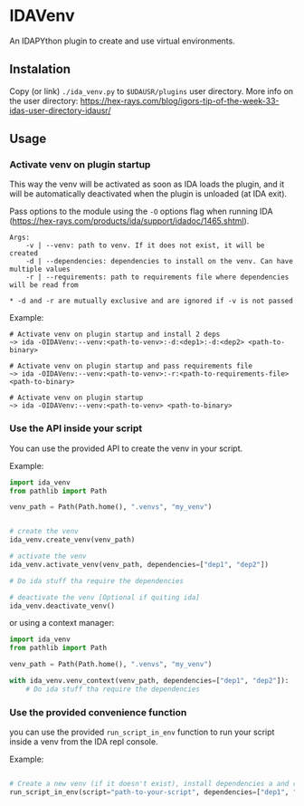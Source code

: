 # IDAVenv

An IDAPYthon plugin to create and use virtual environments.

## Instalation

Copy (or link) `./ida_venv.py` to `$UDAUSR/plugins` user directory.
More info on the user directory:  https://hex-rays.com/blog/igors-tip-of-the-week-33-idas-user-directory-idausr/

## Usage

### Activate venv on plugin startup

This way the venv will be activated as soon as IDA loads the plugin,
and it will be automatically deactivated when the plugin is unloaded (at IDA exit).

Pass options to the module using the `-O` options flag when running 
IDA (https://hex-rays.com/products/ida/support/idadoc/1465.shtml).
        
```
Args:
    -v | --venv: path to venv. If it does not exist, it will be created
    -d | --dependencies: dependencies to install on the venv. Can have multiple values
    -r | --requirements: path to requirements file where dependencies will be read from

* -d and -r are mutually exclusive and are ignored if -v is not passed
```

Example:

```shell
# Activate venv on plugin startup and install 2 deps
~> ida -OIDAVenv:--venv:<path-to-venv>:-d:<dep1>:-d:<dep2> <path-to-binary>

# Activate venv on plugin startup and pass requirements file
~> ida -OIDAVenv:--venv:<path-to-venv>:-r:<path-to-requirements-file> <path-to-binary>

# Activate venv on plugin startup
~> ida -OIDAVenv:--venv:<path-to-venv> <path-to-binary>
```

### Use the API inside your script

You can use the provided API to create the venv in your script.

Example:

```python
import ida_venv
from pathlib import Path

venv_path = Path(Path.home(), ".venvs", "my_venv")


# create the venv
ida_venv.create_venv(venv_path)

# activate the venv
ida_venv.activate_venv(venv_path, dependencies=["dep1", "dep2"])

# Do ida stuff tha require the dependencies

# deactivate the venv [Optional if quiting ida]
ida_venv.deactivate_venv()
```

or using a context manager:

```python
import ida_venv
from pathlib import Path

venv_path = Path(Path.home(), ".venvs", "my_venv")

with ida_venv.venv_context(venv_path, dependencies=["dep1", "dep2"]):
    # Do ida stuff tha require the dependencies

```

### Use the provided convenience function

you can use the provided `run_script_in_env` function to run your script inside a venv
from the IDA repl console.

Example:

```python

# Create a new venv (if it doesn't exist), install dependencies a and run the script
run_script_in_env(script="path-to-your-script", dependencies=["dep1", "dep2"])
```

